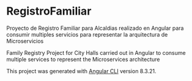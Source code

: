 # RegistroFamiliar

Proyecto de Registro Familiar para Alcaldias realizado en Angular para consumir multiples servicios para representar la arquitectura de Microservicios

Family Registry Project for City Halls carried out in Angular to consume multiple services to represent the Microservices architecture

This project was generated with [Angular CLI](https://github.com/angular/angular-cli) version 8.3.21.

